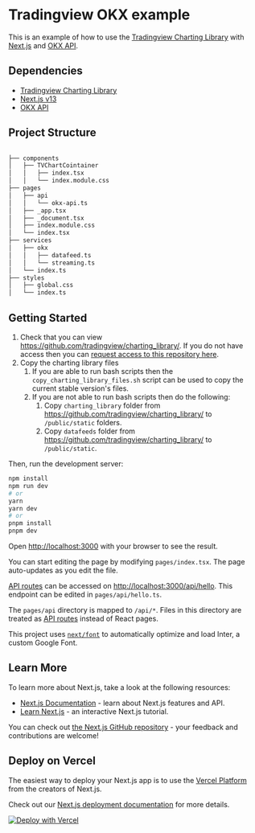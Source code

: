 # Tradingview OKX example

This is an example of how to use the [Tradingview Charting Library](https://github.com/tradingview/charting-library-examples/) with [Next.js](https://nextjs.org/) and [OKX API](https://www.okx.com/docs-v5/).

## Dependencies

- [Tradingview Charting Library](https://github.com/tradingview/charting-library-examples/)
- [Next.js v13](https://nextjs.org/)
- [OKX API](https://www.okx.com/docs-v5/)

## Project Structure

```bash

├── components
│   ├── TVChartCointainer
│   │   ├── index.tsx
│   │   └── index.module.css
├── pages
│   ├── api
│   │   └── okx-api.ts
│   ├── _app.tsx
│   ├── _document.tsx
│   ├── index.module.css
│   └── index.tsx
├── services
│   ├── okx
│   │   ├── datafeed.ts
│   │   └── streaming.ts
│   └── index.ts
├── styles
│   ├── global.css
│   └── index.ts

```

## Getting Started

1. Check that you can view <https://github.com/tradingview/charting_library/>. If you do not have access then you can [request access to this repository here](https://www.tradingview.com/HTML5-stock-forex-bitcoin-charting-library/).
2. Copy the charting library files
    1. If you are able to run bash scripts then the `copy_charting_library_files.sh` script can be used to copy the current stable version's files.
    2. If you are not able to run bash scripts then do the following:
        1. Copy `charting_library` folder from <https://github.com/tradingview/charting_library/> to `/public/static` folders.
        2. Copy `datafeeds` folder from <https://github.com/tradingview/charting_library/> to `/public/static`.

Then, run the development server:

```bash
npm install
npm run dev
# or
yarn
yarn dev
# or
pnpm install
pnpm dev
```

Open [http://localhost:3000](http://localhost:3000) with your browser to see the result.

You can start editing the page by modifying `pages/index.tsx`. The page auto-updates as you edit the file.

[API routes](https://nextjs.org/docs/api-routes/introduction) can be accessed on [http://localhost:3000/api/hello](http://localhost:3000/api/hello). This endpoint can be edited in `pages/api/hello.ts`.

The `pages/api` directory is mapped to `/api/*`. Files in this directory are treated as [API routes](https://nextjs.org/docs/api-routes/introduction) instead of React pages.

This project uses [`next/font`](https://nextjs.org/docs/basic-features/font-optimization) to automatically optimize and load Inter, a custom Google Font.

## Learn More

To learn more about Next.js, take a look at the following resources:

- [Next.js Documentation](https://nextjs.org/docs) - learn about Next.js features and API.
- [Learn Next.js](https://nextjs.org/learn) - an interactive Next.js tutorial.

You can check out [the Next.js GitHub repository](https://github.com/vercel/next.js/) - your feedback and contributions are welcome!

## Deploy on Vercel

The easiest way to deploy your Next.js app is to use the [Vercel Platform](https://vercel.com/new?utm_medium=default-template&filter=next.js&utm_source=create-next-app&utm_campaign=create-next-app-readme) from the creators of Next.js.

Check out our [Next.js deployment documentation](https://nextjs.org/docs/deployment) for more details.

[![Deploy with Vercel](https://vercel.com/button)](https://vercel.com/new/clone?repository-url=https%3A%2F%2Fgithub.com%2Fdiscountry%2Ftradingview-okx)
